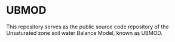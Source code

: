 # UBMOD

This repository serves as the public source code repository of the Unsaturated zone soil water Balance Model, known as UBMOD.



